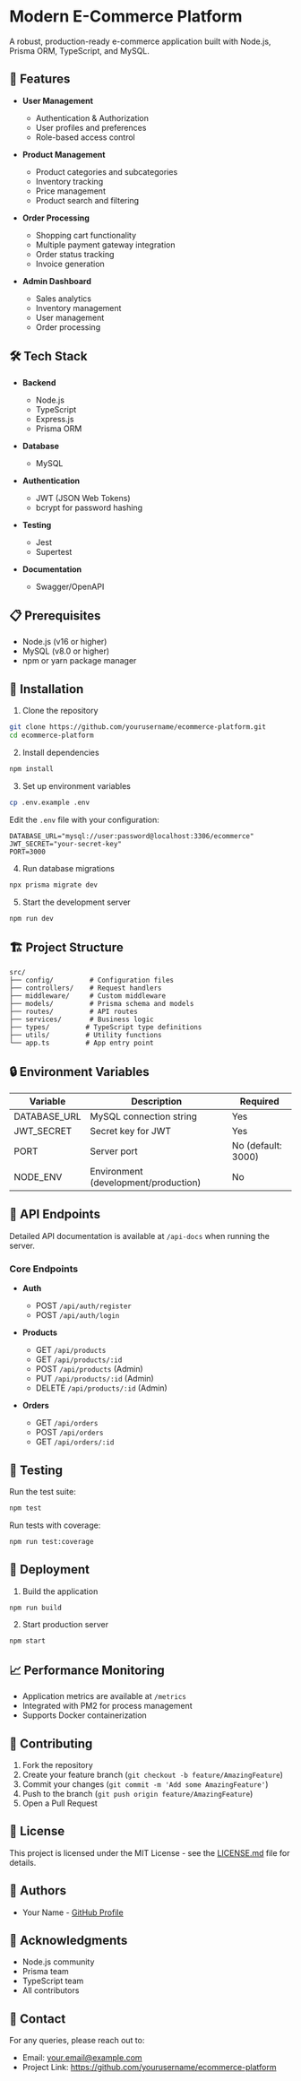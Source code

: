 # Modern E-Commerce Platform

A robust, production-ready e-commerce application built with Node.js, Prisma ORM, TypeScript, and MySQL.

## 🚀 Features

- **User Management**

  - Authentication & Authorization
  - User profiles and preferences
  - Role-based access control

- **Product Management**

  - Product categories and subcategories
  - Inventory tracking
  - Price management
  - Product search and filtering

- **Order Processing**

  - Shopping cart functionality
  - Multiple payment gateway integration
  - Order status tracking
  - Invoice generation

- **Admin Dashboard**
  - Sales analytics
  - Inventory management
  - User management
  - Order processing

## 🛠 Tech Stack

- **Backend**

  - Node.js
  - TypeScript
  - Express.js
  - Prisma ORM

- **Database**

  - MySQL

- **Authentication**

  - JWT (JSON Web Tokens)
  - bcrypt for password hashing

- **Testing**

  - Jest
  - Supertest

- **Documentation**
  - Swagger/OpenAPI

## 📋 Prerequisites

- Node.js (v16 or higher)
- MySQL (v8.0 or higher)
- npm or yarn package manager

## 🔧 Installation

1. Clone the repository

```bash
git clone https://github.com/yourusername/ecommerce-platform.git
cd ecommerce-platform
```

2. Install dependencies

```bash
npm install
```

3. Set up environment variables

```bash
cp .env.example .env
```

Edit the `.env` file with your configuration:

```
DATABASE_URL="mysql://user:password@localhost:3306/ecommerce"
JWT_SECRET="your-secret-key"
PORT=3000
```

4. Run database migrations

```bash
npx prisma migrate dev
```

5. Start the development server

```bash
npm run dev
```

## 🏗 Project Structure

```
src/
├── config/         # Configuration files
├── controllers/    # Request handlers
├── middleware/     # Custom middleware
├── models/         # Prisma schema and models
├── routes/         # API routes
├── services/       # Business logic
├── types/         # TypeScript type definitions
├── utils/         # Utility functions
└── app.ts         # App entry point
```

## 🔒 Environment Variables

| Variable     | Description                          | Required           |
| ------------ | ------------------------------------ | ------------------ |
| DATABASE_URL | MySQL connection string              | Yes                |
| JWT_SECRET   | Secret key for JWT                   | Yes                |
| PORT         | Server port                          | No (default: 3000) |
| NODE_ENV     | Environment (development/production) | No                 |

## 🚀 API Endpoints

Detailed API documentation is available at `/api-docs` when running the server.

### Core Endpoints

- **Auth**

  - POST `/api/auth/register`
  - POST `/api/auth/login`

- **Products**

  - GET `/api/products`
  - GET `/api/products/:id`
  - POST `/api/products` (Admin)
  - PUT `/api/products/:id` (Admin)
  - DELETE `/api/products/:id` (Admin)

- **Orders**
  - GET `/api/orders`
  - POST `/api/orders`
  - GET `/api/orders/:id`

## 🧪 Testing

Run the test suite:

```bash
npm test
```

Run tests with coverage:

```bash
npm run test:coverage
```

## 🚀 Deployment

1. Build the application

```bash
npm run build
```

2. Start production server

```bash
npm start
```

## 📈 Performance Monitoring

- Application metrics are available at `/metrics`
- Integrated with PM2 for process management
- Supports Docker containerization

## 🤝 Contributing

1. Fork the repository
2. Create your feature branch (`git checkout -b feature/AmazingFeature`)
3. Commit your changes (`git commit -m 'Add some AmazingFeature'`)
4. Push to the branch (`git push origin feature/AmazingFeature`)
5. Open a Pull Request

## 📝 License

This project is licensed under the MIT License - see the [LICENSE.md](LICENSE.md) file for details.

## 👥 Authors

- Your Name - [GitHub Profile](https://github.com/yourusername)

## 🙏 Acknowledgments

- Node.js community
- Prisma team
- TypeScript team
- All contributors

## 📧 Contact

For any queries, please reach out to:

- Email: your.email@example.com
- Project Link: https://github.com/yourusername/ecommerce-platform
